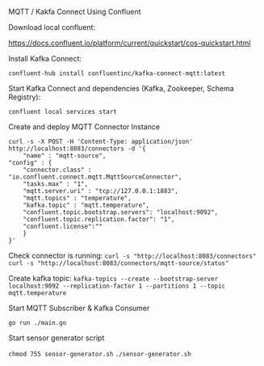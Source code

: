 MQTT / Kakfa Connect Using Confluent

Download local confluent:

https://docs.confluent.io/platform/current/quickstart/cos-quickstart.html

Install Kafka Connect:

`confluent-hub install confluentinc/kafka-connect-mqtt:latest`

Start Kafka Connect and dependencies (Kafka, Zookeeper, Schema Registry):

`confluent local services start`

Create and deploy MQTT Connector Instance

```
curl -s -X POST -H 'Content-Type: application/json' http://localhost:8083/connectors -d '{
    "name" : "mqtt-source",
"config" : {
    "connector.class" : "io.confluent.connect.mqtt.MqttSourceConnector",
    "tasks.max" : "1",
    "mqtt.server.uri" : "tcp://127.0.0.1:1883",
    "mqtt.topics" : "temperature",
    "kafka.topic" : "mqtt.temperature",
    "confluent.topic.bootstrap.servers": "localhost:9092",
    "confluent.topic.replication.factor": "1",
    "confluent.license":""
    }
}'
```

Check connector is running:
`curl -s "http://localhost:8083/connectors"`
`curl -s "http://localhost:8083/connectors/mqtt-source/status"`

Create kafka topic:
`kafka-topics --create --bootstrap-server localhost:9092 --replication-factor 1 --partitions 1 --topic mqtt.temperature`

Start MQTT Subscriber & Kafka Consumer

`go run ./main.go`

Start sensor generator script

`chmod 755 sensor-generator.sh`
`./sensor-generator.sh`
